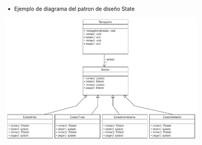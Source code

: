 * Ejemplo de diagrama del patron de diseño State

![Diagrama](https://github.com/romeramatias/ort-2-1-prog2/blob/master/2-1-Prog2-Clase-01/Diagrama-PNG.png)

